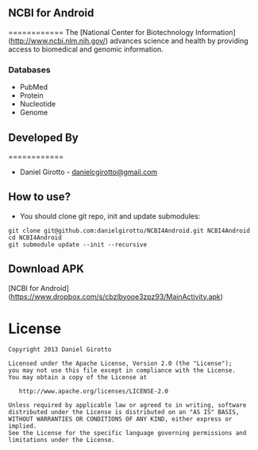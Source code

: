 ## NCBI for Android
============
The [National Center for Biotechnology Information] (http://www.ncbi.nlm.nih.gov/) advances science and health by providing access to biomedical and genomic information.

### Databases
- PubMed
- Protein
- Nucleotide
- Genome

## Developed By
============

* Daniel Girotto - <danielcgirotto@gmail.com>

## How to use?

* You should clone git repo, init and update submodules:

```
git clone git@github.com:danielgirotto/NCBI4Android.git NCBI4Android
cd NCBI4Android
git submodule update --init --recursive
```

## Download APK
[NCBI for Android] (https://www.dropbox.com/s/cbzlbyooe3zpz93/MainActivity.apk)


License
=======

    Copyright 2013 Daniel Girotto

    Licensed under the Apache License, Version 2.0 (the "License");
    you may not use this file except in compliance with the License.
    You may obtain a copy of the License at

       http://www.apache.org/licenses/LICENSE-2.0

    Unless required by applicable law or agreed to in writing, software
    distributed under the License is distributed on an "AS IS" BASIS,
    WITHOUT WARRANTIES OR CONDITIONS OF ANY KIND, either express or implied.
    See the License for the specific language governing permissions and
    limitations under the License.

